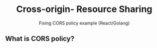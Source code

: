 <h1 align="center">
  Cross-origin- Resource Sharing
</h1>

<p align="center">
  Fixing CORS policy example (React/Golang)
</p>

## What is CORS policy?

